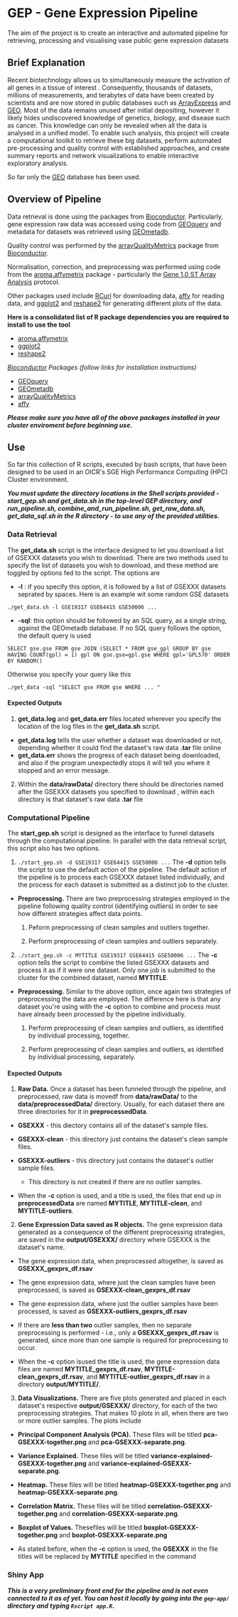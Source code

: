# GEP - Gene Expression Pipeline

The aim of the project is to create an interactive and automated pipeline for retrieving, processing and visualising vase public gene expression datasets

## Brief Explanation
Recent biotechnology allows us to simultaneously measure the activation of all genes in a tissue of interest . Consequently, thousands of datasets, millions of measurements, and terabytes of data have been created by scientists and are now stored in public databases such as [ArrayExpress](https://www.ebi.ac.uk/arrayexpress/) and [GEO](http://www.ncbi.nlm.nih.gov/geo/ "Gene Expression Omnibus"). Most of the data remains unused after initial depositing, however it likely hides undiscovered knowledge of genetics, biology, and disease such as cancer. This knowledge can only be revealed when all the data is analysed in a unified model. To enable such analysis, this project will create a computational toolkit to retrieve these big datasets, perform automated pre-processing and quality control with established approaches, and create summary reports and network visualizations to enable interactive exploratory analysis.


So far only the [GEO](http://www.ncbi.nlm.nih.gov/geo/ "Gene Expression Omnibus") database has been used.

## Overview of Pipeline
Data retrieval is done using the packages from [Bioconductor](https://www.bioconductor.org/). Particularly, gene expression raw data was accessed using code from [GEOquery](https://bioconductor.org/packages/release/bioc/html/GEOquery.html) and metadata for datasets was retrieved using [GEOmetadb](https://www.bioconductor.org/packages/release/bioc/html/GEOmetadb.html).

Quality control was performed by the [arrayQualityMetrics](https://bioconductor.org/packages/release/bioc/html/arrayQualityMetrics.html) package from [Bioconductor](https://www.bioconductor.org/).

Normalisation, correction, and preprocessing was performed using code from the [aroma.affymetrix](https://cran.r-project.org/web/packages/aroma.affymetrix/index.html) package - particularly the [Gene 1.0 ST Array Analysis](http://www.aroma-project.org/vignettes/GeneSTArrayAnalysis/) protocol.

Other packages used include [RCurl](https://cran.r-project.org/web/packages/RCurl/index.html) for downloading data, [affy](http://bioconductor.org/packages/release/bioc/html/affy.html) for reading data, and [ggplot2](http://ggplot2.org/) and [reshape2](https://cran.r-project.org/web/packages/reshape2/index.html) for generating different plots of the data.

**Here is a consolidated list of R package dependencies you are required to install to use the tool**

* [aroma.affymetrix](https://cran.r-project.org/web/packages/aroma.affymetrix/index.html)
* [ggplot2](http://ggplot2.org/)
* [reshape2](https://cran.r-project.org/web/packages/reshape2/index.html)

_[Bioconductor](https://www.bioconductor.org/) Packages (follow links for installation instructions)_
* [GEOquery](https://bioconductor.org/packages/release/bioc/html/GEOquery.html)
* [GEOmetadb](https://www.bioconductor.org/packages/release/bioc/html/GEOmetadb.html)
* [arrayQualityMetrics](https://bioconductor.org/packages/release/bioc/html/arrayQualityMetrics.html)
* [affy](http://bioconductor.org/packages/release/bioc/html/affy.html)

**_Please make sure you have all of the above packages installed in your cluster enviroment before beginning use._**

## Use

So far this collection of R scripts, executed by bash scripts, that  have been designed to be used in an OICR's SGE High Performance Computing (HPC) Cluster environment. 

**_You must update the directory locations in the Shell scripts provided - start_gep.sh and get_data.sh in the top-level GEP directory, and run_pipeline.sh, combine_and_run_pipeline.sh, get_raw_data.sh, get_data_sql.sh in the R directory - to use any of the provided utilities._**

### Data Retrieval
The **get_data.sh** script is the interface designed to let you download a list of GSEXXX datasets you wish to download. There are two methods used to specify the list of datasets you wish to download, and these method are toggled by options fed to the script. The options are
  * **-l** : if you specify this option, it is followed by a list of GSEXXX datasets seprated by spaces. Here is an example wit some random GSE datasets
  
  `./get_data.sh -l GSE19317 GSE64415 GSE50006 ...`
  * **-sql**: this option should be followed by an SQL query, as a single string, against the GEOmetadb database. If no SQL query follows the option, the default query is used
  
  `SELECT gse.gse FROM gse JOIN (SELECT * FROM gse_gpl GROUP BY gse HAVING COUNT(gpl) = 1) gpl ON gse.gse=gpl.gse WHERE gpl='GPL570' ORDER BY RANDOM()`

  Otherwise you specify your query like this
    
   `./get_data -sql "SELECT gse FROM gse WHERE ... "`
    
#### Expected Outputs
1. **get_data.log** and **get_data.err** files located wherever you specify the location of the log files in the **get_data.sh** script.
  * **get_data.log** tells the user whether a dataset was downloaded or not, depending whether it could find the dataset's raw data **.tar** file online
  * **get_data.err** shows the progress of each dataset being downloaded, and also if the program unexpectedly stops it will tell you where it stopped and an error message.

2. Within the **data/rawData/** directory there should be directories named after the GSEXXX datasets you specified to download , within each directory is that dataset's raw data **.tar** file

### Computational Pipeline
The **start_gep.sh** script is designed as the interface to funnel datasets through the computational pipeline. In parallel with the data retrieval script, this script also has two options.

1. `./start_gep.sh -d GSE19317 GSE64415 GSE50006 ...` The **-d** option tells the script to use the default action of the pipeline. The default action of the pipeline is to process each GSEXXX dataset listed individually, and the process for each dataset is submitted as a distinct job to the cluster.
  * **Preprocessing.** There are two preprocessing strategies employed in the pipeline following quality control (identifying outliers) in order to see how different strategies affect data points.
   
    1. Peform preprocessing of clean samples and outliers together.
    
    2. Perform preprocessing of clean samples and outliers separately.

2. `./start_gep.sh -c MYTITLE GSE19317 GSE64415 GSE50006 ...` The **-c** option tells the script to combine the listed GSEXXX datasets and process it as if it were one dataset. Only one job is submitted to the cluster for the combined dataset, named **MYTITLE**.
  * **Preprocessing.** Similar to the above option, once again two strategies of preprocessing the data are employed. The difference here is that any dataset you're using with the **-c** option to combine and process must have already been processed by the pipeline individually.
    
    1. Perform preprocessing of clean samples and outliers, as identified by individual processing, together.
    
    2. Perform preprocessing of clean samples and outliers, as identified by individual processing, separately.
     
#### Expected Outputs
1. **Raw Data.** Once a dataset has been funneled through the pipeline, and preprocessed, raw data is movedf from **data/rawData/** to the **data/preprocessedData/** directory. Usually, for each dataset there are three directories for it in **preprocessedData**.

  * **GSEXXX** - this diectory contains all of the dataset's sample files.
  
  * **GSEXXX-clean** - this directory just contains the dataset's clean sample files.
 
  * **GSEXXX-outliers** - this directory just contains the dataset's outlier sample files.
    * This directory is not created if there are no outlier samples. 
 
  * When the **-c** option is used, and a title is used, the files that end up in **preprocessedData** are named **MYTITLE**, **MYTITLE-clean**, and **MYTITLE-outliers**.

2. **Gene Expression Data saved as R objects.** The gene expression data generated as a consequence of the different preprocessing strategies, are saved in the **output/GSEXXX/** directory where GSEXXX is the dataset's name.

  * The gene expression data, when preprocessed altogether, is saved as **GSEXXX_gexprs_df.rsav**
  
  * The gene expression data, where just the clean samples have been preprocessed, is saved as **GSEXXX-clean_gexprs_df.rsav**
  
  * The gene expression data, where just the outlier samples have been processed, is saved as **GSEXXX-outliers_gexprs_df.rsav**
  
  *  If there are **less than two** outlier samples, then no separate preprocessing is performed - i.e., only a **GSEXXX_gexprs_df.rsav** is generated, since more than one sample is required for preprocessing to occur.
  
  * When the **-c** option isused the title is used, the gene expression data files are named **MYTITLE_gexprs_df.rsav**, **MYTITLE-clean_gexprs_df.rsav**, and **MYTITLE-outlier_gexprs_df.rsav** in a directory **output/MYTITLE/**.

3. **Data Visualizations.** There are five plots generated and placed in each dataset's respective **output/GSEXXX/** directory, for each of the two preprocessing strategies. That makes 10 plots in all, when there are two or more outlier samples. The plots include

  * **Principal Component Analysis (PCA).** These files will be titled **pca-GSEXXX-together.png** and **pca-GSEXXX-separate.png**.
  
  * **Variance Explained.** These files will be titled **variance-explained-GSEXXX-together.png** and **variance-explained-GSEXXX-separate.png**.
  
  * **Heatmap.** These files will be titled **heatmap-GSEXXX-together.png** and **heatmap-GSEXXX-separate.png**.
  
  * **Correlation Matrix.** These files will be titled **correlation-GSEXXX-together.png** and **correlation-GSEXXX-separate.png**.
  
  * **Boxplot of Values.** Thesefiles will be titled **boxplot-GSEXXX-together.png** and **boxplot-GSEXXX-separate.png** 
  
  * As stated before, when the **-c** option is used, the **GSEXXX** in the file titles will be replaced by **MYTITLE** specified in the command

### Shiny App

**_This is a very preliminary front end for the pipeline and is not even connected to it as of yet. You can host it locally by going into the `gep-app/` directory and typing `Rscript app.R`._**
